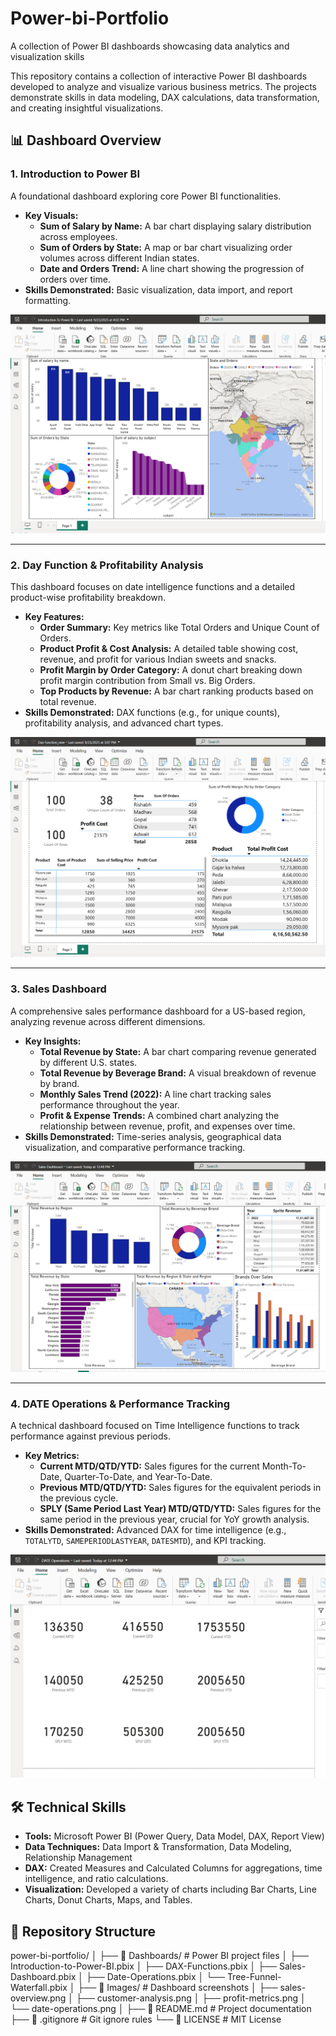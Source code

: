 # Power-bi-Portfolio
A collection of Power BI dashboards showcasing data analytics and visualization skills

This repository contains a collection of interactive Power BI dashboards developed to analyze and visualize various business metrics. The projects demonstrate skills in data modeling, DAX calculations, data transformation, and creating insightful visualizations.

## 📊 Dashboard Overview

### 1. Introduction to Power BI
A foundational dashboard exploring core Power BI functionalities.
- **Key Visuals:**
  - **Sum of Salary by Name:** A bar chart displaying salary distribution across employees.
  - **Sum of Orders by State:** A map or bar chart visualizing order volumes across different Indian states.
  - **Date and Orders Trend:** A line chart showing the progression of orders over time.
- **Skills Demonstrated:** Basic visualization, data import, and report formatting.

![Introduction to Power BI](https://github.com/Codewithash27/Power-bi-Portfolio/blob/main/images/Introdution%20to%20Power%20Bi.png)

---

### 2. Day Function & Profitability Analysis
This dashboard focuses on date intelligence functions and a detailed product-wise profitability breakdown.
- **Key Features:**
  - **Order Summary:** Key metrics like Total Orders and Unique Count of Orders.
  - **Product Profit & Cost Analysis:** A detailed table showing cost, revenue, and profit for various Indian sweets and snacks.
  - **Profit Margin by Order Category:** A donut chart breaking down profit margin contribution from Small vs. Big Orders.
  - **Top Products by Revenue:** A bar chart ranking products based on total revenue.
- **Skills Demonstrated:** DAX functions (e.g., for unique counts), profitability analysis, and advanced chart types.

![Day Function and Profitability Analysis](https://github.com/Codewithash27/Power-bi-Portfolio/blob/main/images/Dax%20Function.png)

---

### 3. Sales Dashboard
A comprehensive sales performance dashboard for a US-based region, analyzing revenue across different dimensions.
- **Key Insights:**
  - **Total Revenue by State:** A bar chart comparing revenue generated by different U.S. states.
  - **Total Revenue by Beverage Brand:** A visual breakdown of revenue by brand.
  - **Monthly Sales Trend (2022):** A line chart tracking sales performance throughout the year.
  - **Profit & Expense Trends:** A combined chart analyzing the relationship between revenue, profit, and expenses over time.
- **Skills Demonstrated:** Time-series analysis, geographical data visualization, and comparative performance tracking.

![Sales Dashboard](https://github.com/Codewithash27/Power-bi-Portfolio/blob/main/images/Sales%20Dash.png)

---

### 4. DATE Operations & Performance Tracking
A technical dashboard focused on Time Intelligence functions to track performance against previous periods.
- **Key Metrics:**
  - **Current MTD/QTD/YTD:** Sales figures for the current Month-To-Date, Quarter-To-Date, and Year-To-Date.
  - **Previous MTD/QTD/YTD:** Sales figures for the equivalent periods in the previous cycle.
  - **SPLY (Same Period Last Year) MTD/QTD/YTD:** Sales figures for the same period in the previous year, crucial for YoY growth analysis.
- **Skills Demonstrated:** Advanced DAX for time intelligence (e.g., `TOTALYTD`, `SAMEPERIODLASTYEAR`, `DATESMTD`), and KPI tracking.

![DATE Operations](images/Date%20Operation.png)

## 🛠️ Technical Skills

- **Tools:** Microsoft Power BI (Power Query, Data Model, DAX, Report View)
- **Data Techniques:** Data Import & Transformation, Data Modeling, Relationship Management
- **DAX:** Created Measures and Calculated Columns for aggregations, time intelligence, and ratio calculations.
- **Visualization:** Developed a variety of charts including Bar Charts, Line Charts, Donut Charts, Maps, and Tables.

## 📁 Repository Structure
power-bi-portfolio/
│
├── 📂 Dashboards/                     # Power BI project files
│   ├── Introduction-to-Power-BI.pbix
│   ├── DAX-Functions.pbix
│   ├── Sales-Dashboard.pbix
│   ├── Date-Operations.pbix
│   └── Tree-Funnel-Waterfall.pbix
│
├── 📂 Images/                         # Dashboard screenshots
│   ├── sales-overview.png
│   ├── customer-analysis.png
│   ├── profit-metrics.png
│   └── date-operations.png
│
├── 📄 README.md                       # Project documentation
├── 📄 .gitignore                       # Git ignore rules
└── 📄 LICENSE                          # MIT License

